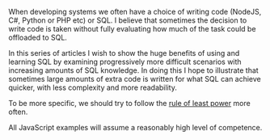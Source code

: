 When developing systems we often have a choice of writing code (NodeJS, C#, Python or PHP etc) or SQL. I believe that sometimes the decision to write code is taken without fully evaluating how much of the task could be offloaded to SQL.

In this series of articles I wish to show the huge benefits of using and learning SQL by examining progressively more difficult scenarios with increasing amounts of SQL knowledge. In doing this I hope to illustrate that sometimes large amounts of extra code is written for what SQL can achieve quicker, with less complexity and more readability.

To be more specific, we should try to follow the [rule of least power](https://en.wikipedia.org/wiki/Rule_of_least_power) more often.

All JavaScript examples will assume a reasonably high level of competence.
